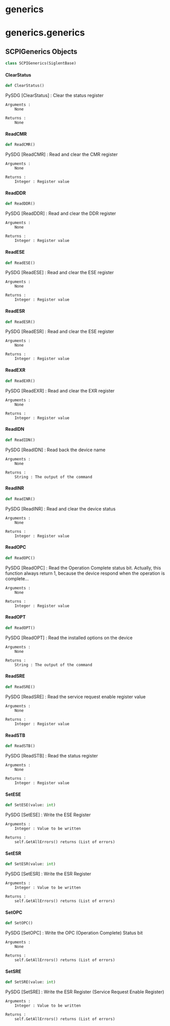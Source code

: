 <a id="generics"></a>

# generics

<a id="generics.generics"></a>

# generics.generics

<a id="generics.generics.SCPIGenerics"></a>

## SCPIGenerics Objects

```python
class SCPIGenerics(SiglentBase)
```

<a id="generics.generics.SCPIGenerics.ClearStatus"></a>

#### ClearStatus

```python
def ClearStatus()
```

PySDG [ClearStatus] :   Clear the status register

    Arguments :
        None

    Returns :
        None

<a id="generics.generics.SCPIGenerics.ReadCMR"></a>

#### ReadCMR

```python
def ReadCMR()
```

PySDG [ReadCMR] :   Read and clear the CMR register

    Arguments :
        None

    Returns :
        Integer : Register value

<a id="generics.generics.SCPIGenerics.ReadDDR"></a>

#### ReadDDR

```python
def ReadDDR()
```

PySDG [ReadDDR] :   Read and clear the DDR register

    Arguments :
        None

    Returns :
        Integer : Register value

<a id="generics.generics.SCPIGenerics.ReadESE"></a>

#### ReadESE

```python
def ReadESE()
```

PySDG [ReadESE] :   Read and clear the ESE register

    Arguments :
        None

    Returns :
        Integer : Register value

<a id="generics.generics.SCPIGenerics.ReadESR"></a>

#### ReadESR

```python
def ReadESR()
```

PySDG [ReadESR] :   Read and clear the ESE register

    Arguments :
        None

    Returns :
        Integer : Register value

<a id="generics.generics.SCPIGenerics.ReadEXR"></a>

#### ReadEXR

```python
def ReadEXR()
```

PySDG [ReadEXR] :   Read and clear the EXR register

    Arguments :
        None

    Returns :
        Integer : Register value

<a id="generics.generics.SCPIGenerics.ReadIDN"></a>

#### ReadIDN

```python
def ReadIDN()
```

PySDG [ReadIDN] :   Read back the device name

    Arguments :
        None

    Returns :
        String : The output of the command

<a id="generics.generics.SCPIGenerics.ReadINR"></a>

#### ReadINR

```python
def ReadINR()
```

PySDG [ReadINR] :   Read and clear the device status

    Arguments :
        None

    Returns :
        Integer : Register value

<a id="generics.generics.SCPIGenerics.ReadOPC"></a>

#### ReadOPC

```python
def ReadOPC()
```

PySDG [ReadOPC] :   Read the Operation Complete status bit.
                    Actually, this function always return 1, because the device respond when the operation is complete...

    Arguments :
        None

    Returns :
        Integer : Register value

<a id="generics.generics.SCPIGenerics.ReadOPT"></a>

#### ReadOPT

```python
def ReadOPT()
```

PySDG [ReadOPT] :   Read the installed options on the device

    Arguments :
        None

    Returns :
        String : The output of the command

<a id="generics.generics.SCPIGenerics.ReadSRE"></a>

#### ReadSRE

```python
def ReadSRE()
```

PySDG [ReadSRE] :   Read the service request enable register value

    Arguments :
        None

    Returns :
        Integer : Register value

<a id="generics.generics.SCPIGenerics.ReadSTB"></a>

#### ReadSTB

```python
def ReadSTB()
```

PySDG [ReadSTB] :   Read the status register

    Arguments :
        None

    Returns :
        Integer : Register value

<a id="generics.generics.SCPIGenerics.SetESE"></a>

#### SetESE

```python
def SetESE(value: int)
```

PySDG [SetESE] :   Write the ESE Register

    Arguments :
        Integer : Value to be written

    Returns :
        self.GetAllErrors() returns (List of errors)

<a id="generics.generics.SCPIGenerics.SetESR"></a>

#### SetESR

```python
def SetESR(value: int)
```

PySDG [SetESR] :   Write the ESR Register

    Arguments :
        Integer : Value to be written

    Returns :
        self.GetAllErrors() returns (List of errors)

<a id="generics.generics.SCPIGenerics.SetOPC"></a>

#### SetOPC

```python
def SetOPC()
```

PySDG [SetOPC] :   Write the OPC (Operation Complete) Status bit

    Arguments :
        None

    Returns :
        self.GetAllErrors() returns (List of errors)

<a id="generics.generics.SCPIGenerics.SetSRE"></a>

#### SetSRE

```python
def SetSRE(value: int)
```

PySDG [SetSRE] :   Write the ESR Register (Service Request Enable Register)

    Arguments :
        Integer : Value to be written

    Returns :
        self.GetAllErrors() returns (List of errors)

